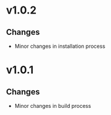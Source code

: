 # v1.0.2

## Changes
- Minor changes in installation process

# v1.0.1

## Changes
- Minor changes in build process